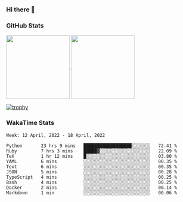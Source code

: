 ### Hi there 👋

### GitHub Stats

<a href="https://github.com/anuraghazra/github-readme-stats">
  <img align="center" height="170px" src="https://github-readme-stats.vercel.app/api/top-langs/?username=tksfjt1024&layout=compact&count_private=true&show_icons=true&show_icons=true&theme=graywhite" />
</a>
<a href="https://github.com/anuraghazra/github-readme-stats">
  <img align="center" height="170px" src="https://github-readme-stats.vercel.app/api?username=tksfjt1024&count_private=true&show_icons=true&show_icons=true&theme=graywhite" />
</a>

[![trophy](https://github-profile-trophy.vercel.app/?username=tksfjt1024)](https://github.com/ryo-ma/github-profile-trophy)

### WakaTime Stats

<!--START_SECTION:waka-->
```text
Week: 12 April, 2022 - 18 April, 2022

Python       23 hrs 9 mins   ██████████████████░░░░░░░   72.41 % 
Ruby         7 hrs 3 mins    █████▓░░░░░░░░░░░░░░░░░░░   22.09 % 
TeX          1 hr 12 mins    █░░░░░░░░░░░░░░░░░░░░░░░░   03.80 % 
YAML         6 mins          ░░░░░░░░░░░░░░░░░░░░░░░░░   00.35 % 
Text         6 mins          ░░░░░░░░░░░░░░░░░░░░░░░░░   00.35 % 
JSON         5 mins          ░░░░░░░░░░░░░░░░░░░░░░░░░   00.28 % 
TypeScript   4 mins          ░░░░░░░░░░░░░░░░░░░░░░░░░   00.25 % 
Bash         4 mins          ░░░░░░░░░░░░░░░░░░░░░░░░░   00.25 % 
Docker       2 mins          ░░░░░░░░░░░░░░░░░░░░░░░░░   00.14 % 
Markdown     1 min           ░░░░░░░░░░░░░░░░░░░░░░░░░   00.06 % 
```
<!--END_SECTION:waka-->
